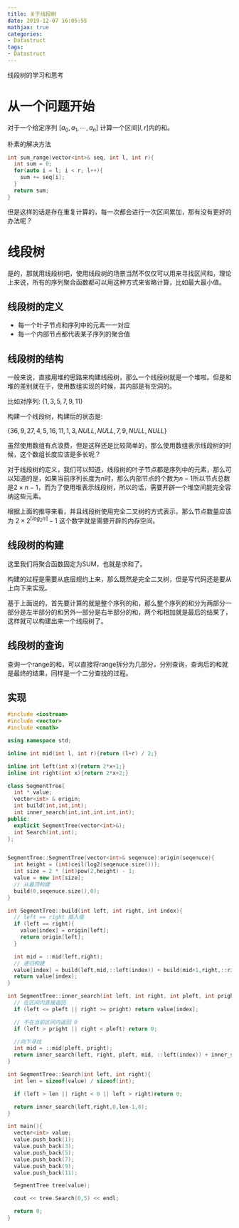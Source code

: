```yaml
---
title: 关于线段树
date: 2019-12-07 16:05:55
mathjax: true
categories:
- Datastruct
tags:
- Datastruct
---
```


线段树的学习和思考

<!--more-->

# 从一个问题开始 

对于一个给定序列 $\left[ a_0, a_1, \cdots, a_n\right]$ 计算一个区间$\left[ l , r \right]$内的和。

朴素的解决方法

```cpp
int sum_range(vector<int>& seq, int l, int r){
  int sum = 0;
  for(auto i = l; i < r; l++){
    sum += seq[i];
  }
  return sum;
}
```

但是这样的话是存在重复计算的，每一次都会进行一次区间累加，那有没有更好的办法呢？

# 线段树

是的，那就用线段树吧，使用线段树的场景当然不仅仅可以用来寻找区间和，理论上来说，所有的序列聚合函数都可以用这种方式来省略计算，比如最大最小值。

## 线段树的定义 

* 每一个叶子节点和序列中的元素一一对应
* 每一个内部节点都代表某子序列的聚合值

## 线段树的结构 

一般来说，直接用堆的思路来构建线段树，那么一个线段树就是一个堆啦。但是和堆的差别就在于，使用数组实现的时候，其内部是有空洞的。

比如对序列: $\{ 1,3,5,7,9,11 \}$ 

构建一个线段树，构建后的状态是:

$\{ 36,9,27,4,5,16,11,1,3,NULL,NULL,7,9,NULL,NULL \}$

虽然使用数组有点浪费，但是这样还是比较简单的，那么使用数组表示线段树的时候，这个数组长度应该是多长呢？

对于线段树的定义，我们可以知道，线段树的叶子节点都是序列中的元素，那么可以知道的是，如果当前序列长度为$n$时，那么内部节点的个数为$n-1$所以节点总数是$2 \times n - 1$，而为了使用堆表示线段树，所以的话，需要开辟一个堆空间能完全容纳这些元素。

根据上面的推导来看，并且线段树使用完全二叉树的方式表示，那么节点数量应该为 $2 \times 2^{\lceil log_2n \rceil} - 1$ 这个数字就是需要开辟的内存空间。

## 线段树的构建

这里我们将聚合函数固定为SUM，也就是求和了。

构建的过程是需要从底层规约上来，那么既然是完全二叉树，但是写代码还是要从上向下来实现。

基于上面说的，首先要计算的就是整个序列的和，那么整个序列的和分为两部分一部分是左半部分的和另外一部分是右半部分的和，两个和相加就是最后的结果了，这样就可以构建出来一个线段树了。

## 线段树的查询

查询一个range的和，可以直接将range拆分为几部分，分别查询，查询后的和就是最终的结果，同样是一个二分查找的过程。

## 实现

```cpp
#include <iostream>
#include <vector>
#include <cmath>

using namespace std;

inline int mid(int l, int r){return (l+r) / 2;}

inline int left(int x){return 2*x+1;}
inline int right(int x){return 2*x+2;}

class SegmentTree{
  int * value;
  vector<int> & origin;
  int build(int,int,int);
  int inner_search(int,int,int,int,int);
public: 
  explicit SegmentTree(vector<int>&);
  int Search(int,int);
};


SegmentTree::SegmentTree(vector<int>& seqenuce):origin(seqenuce){
  int height = (int)ceil(log2(seqenuce.size()));
  int size = 2 * (int)pow(2,height) - 1;
  value = new int[size];
  // 从最顶构建
  build(0,seqenuce.size(),0);
}

int SegmentTree::build(int left, int right, int index){
  // left == right 插入值
  if (left == right){
    value[index] = origin[left];
    return origin[left];
  }

  int mid = ::mid(left,right);
  // 递归构建
  value[index] = build(left,mid,::left(index)) + build(mid+1,right,::right(index));
  return value[index];
}

int SegmentTree::inner_search(int left, int right, int pleft, int pright, int index){
  // 在区间内直接返回
  if (left <= pleft || right >= pright) return value[index];

  // 不在当前区间内返回 0 
  if (left > pright || right < pleft) return 0;

  //向下寻找
  int mid = ::mid(pleft, pright);
  return inner_search(left, right, pleft, mid, ::left(index)) + inner_search(left, right, mid+1, pright, ::right(index));
}

int SegmentTree::Search(int left, int right){
  int len = sizeof(value) / sizeof(int);

  if (left > len || right < 0 || left > right)return 0;

  return inner_search(left,right,0,len-1,0);
}

int main(){
  vector<int> value;
  value.push_back(1);
  value.push_back(3);
  value.push_back(5);
  value.push_back(7);
  value.push_back(9);
  value.push_back(11);

  SegmentTree tree(value);

  cout << tree.Search(0,5) << endl;

  return 0;
}

```